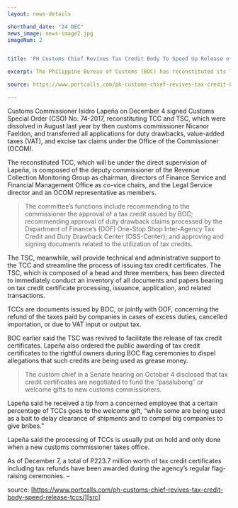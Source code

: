 ```yaml
---
layout: news-details

shorthand_date: "24 DEC"
news_image: news-image2.jpg
imageNum: 2


title: 'PH Customs Chief Revives Tax Credit Body To Speed Up Release of TCCs'

excerpt: The Philippine Bureau of Customs (BOC) has reconstituted its Tax Credit Committee (TCC) and Tax Credit Secretariat (TCS) to facilitate the release of tax credit certificates (TCC).

source: https://www.portcalls.com/ph-customs-chief-revives-tax-credit-body-speed-release-tccs/

---
```

Customs Commissioner Isidro Lapeña on December 4 signed Customs Special Order (CSO) No. 74-2017, reconstituting TCC and TSC, which were dissolved in August last year by then customs commissioner Nicanor Faeldon, and transferred all applications for duty drawbacks, value-added taxes (VAT), and excise tax claims under the Office of the Commissioner (OCOM).

The reconstituted TCC, which will be under the direct supervision of Lapeña, is composed of the deputy commissioner of the Revenue Collection Monitoring Group as chairman, directors of Finance Service and Financial Management Office as co-vice chairs, and the Legal Service director and an OCOM representative as members.

>The committee’s functions include recommending to the commissioner the approval of a tax credit issued by BOC; recommending approval of duty drawback claims processed by the Department of Finance’s (DOF) One-Stop Shop Inter-Agency Tax Credit and Duty Drawback Center (OSS-Center); and approving and signing documents related to the utilization of tax credits.

The TSC, meanwhile, will provide technical and administrative support to the TCC and streamline the process of issuing tax credit certificates. The TSC, which is composed of a head and three members, has been directed to immediately conduct an inventory of all documents and papers bearing on tax credit certificate processing, issuance, application, and related transactions.

TCCs are documents issued by BOC, or jointly with DOF, concerning the refund of the taxes paid by companies in cases of excess duties, cancelled importation, or due to VAT input or output tax.

BOC earlier said the TSC was revived to facilitate the release of tax credit certificates. Lapeña also ordered the public awarding of tax credit certificates to the rightful owners during BOC flag ceremonies to dispel allegations that such credits are being used as grease money.

>The custom chief in a Senate hearing on October 4 disclosed that tax credit certificates are negotiated to fund the “pasalubong” or welcome gifts to new customs commissioners.

Lapeña said he received a tip from a concerned employee that a certain percentage of TCCs goes to the welcome gift, “while some are being used as a bait to delay clearance of shipments and to compel big companies to give bribes.”

Lapeña said the processing of TCCs is usually put on hold and only done when a new customs commissioner takes office.

As of December 7, a total of P223.7 million worth of tax credit certificates including tax refunds have been awarded during the agency’s regular flag-raising ceremonies. – 



source: [https://www.portcalls.com/ph-customs-chief-revives-tax-credit-body-speed-release-tccs/][src]

[src]: https://www.portcalls.com/ph-customs-chief-revives-tax-credit-body-speed-release-tccs/

